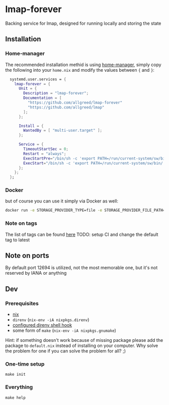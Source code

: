 # lmap-forever
Backing service for lmap, designed for running locally and storing the state

## Installation

### Home-manager
The recommended installation methid is using [home-manager](TODO), simply copy the following into your `home.nix` and modify the values between `{` and `}`:
```nix
  systemd.user.services = {
    lmap-forever = {
      Unit = {
        Description = "lmap-forever";
        Documentation = [
          "https://github.com/allgreed/lmap-forever"
          "https://github.com/allgreed/lmap"
        ];
      };

      Install = {
        WantedBy = [ "multi-user.target" ];
      };

      Service = {
        TimeoutStartSec = 0;
        Restart = "always";
        ExecStartPre="/bin/sh -c 'export PATH=/run/current-system/sw/bin/:/usr/bin/; docker stop lmap-forever && (docker rm lmap-forever || true) || true'";
        ExecStart="/bin/sh -c 'export PATH=/run/current-system/sw/bin/:/usr/bin/; docker run -e STORAGE_PROVIDER_TYPE=file -e STORAGE_PROVIDER_FILE_PATH=/data -v /home/{your_username}/lmap:/data --rm --name lmap-forever -p 12694:12694 allgreed/lmap-forever:{tag_of_your_choice}'";
      };
    };
  };
```

### Docker
but of course you can use it simply via Docker as well:
```bash
docker run -e STORAGE_PROVIDER_TYPE=file -e STORAGE_PROVIDER_FILE_PATH=/data -v /home/{your-username}/lmap:/data --restart=always --name lmap-forever -p 12694:12694 allgreed/lmap-forever:{tag_of_your_choice}
```

### Note on tags
The list of tags can be found [here](https://hub.docker.com/r/allgreed/lmap-forever/tags)
TODO: setup CI and change the default tag to latest

## Note on ports
By default port 12694 is utilized, not the most memorable one, but it's not reserved by IANA or anything

## Dev

### Prerequisites
- [nix](https://nixos.org/nix/manual/#chap-installation)
- `direnv` (`nix-env -iA nixpkgs.direnv`)
- [configured direnv shell hook ](https://direnv.net/docs/hook.html)
- some form of `make` (`nix-env -iA nixpkgs.gnumake`)

Hint: if something doesn't work because of missing package please add the package to `default.nix` instead of installing on your computer. Why solve the problem for one if you can solve the problem for all? ;)

### One-time setup
```
make init
```

### Everything
```
make help
```
